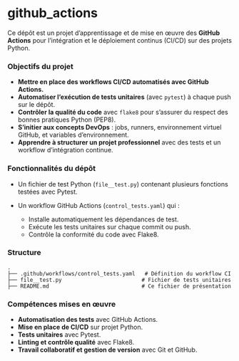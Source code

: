 # github_actions

Ce dépôt est un projet d’apprentissage et de mise en œuvre des **GitHub Actions** pour l’intégration et le déploiement continus (CI/CD) sur des projets Python.

### Objectifs du projet

* **Mettre en place des workflows CI/CD automatisés avec GitHub Actions.**
* **Automatiser l’exécution de tests unitaires** (avec `pytest`) à chaque push sur le dépôt.
* **Contrôler la qualité du code** avec `flake8` pour s’assurer du respect des bonnes pratiques Python (PEP8).
* **S’initier aux concepts DevOps** : jobs, runners, environnement virtuel GitHub, et variables d’environnement.
* **Apprendre à structurer un projet professionnel** avec des tests et un workflow d’intégration continue.

### Fonctionnalités du dépôt

* Un fichier de test Python (`file__test.py`) contenant plusieurs fonctions testées avec Pytest.
* Un workflow GitHub Actions (`control_tests.yaml`) qui :

  * Installe automatiquement les dépendances de test.
  * Exécute les tests unitaires sur chaque commit ou push.
  * Contrôle la conformité du code avec Flake8.

### Structure

```
.
├── .github/workflows/control_tests.yaml   # Définition du workflow CI
├── file__test.py                         # Fichier de tests unitaires
├── README.md                             # Ce fichier de présentation
```

### Compétences mises en œuvre

* **Automatisation des tests** avec GitHub Actions.
* **Mise en place de CI/CD** sur projet Python.
* **Tests unitaires** avec Pytest.
* **Linting et contrôle qualité** avec Flake8.
* **Travail collaboratif et gestion de version** avec Git et GitHub.

